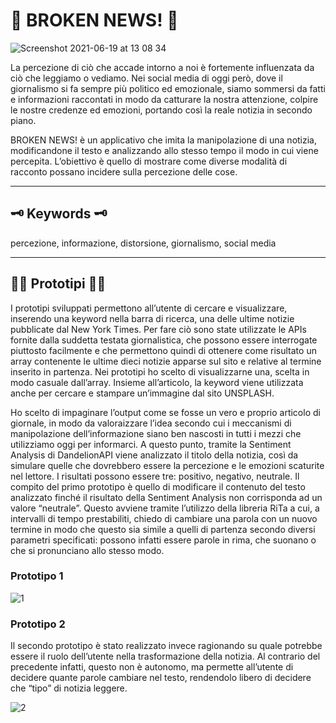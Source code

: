 # 📰  BROKEN NEWS! 📰

![Screenshot 2021-06-19 at 13 08 34](https://user-images.githubusercontent.com/76455312/122640375-7d28dd00-d0ff-11eb-8fcf-b5ad27ec2392.png)

La percezione di ciò che accade intorno a noi è fortemente influenzata da ciò che leggiamo o vediamo. Nei social media
di oggi però, dove il giornalismo si fa sempre più politico ed emozionale, siamo sommersi da fatti e informazioni raccontati in modo da catturare la nostra attenzione, colpire le nostre credenze ed emozioni, portando così la reale notizia in secondo piano.

BROKEN NEWS! è un applicativo che imita la manipolazione di una notizia, modificandone il testo e analizzando allo stesso tempo il modo in cui viene percepita. L’obiettivo è quello di mostrare come diverse modalità di racconto possano incidere sulla percezione delle cose.

---

## 🗝  Keywords 🗝

percezione, informazione, distorsione, giornalismo, social media

---
## 🧑‍💻 Prototipi 🧑‍💻
I prototipi sviluppati permettono all’utente di cercare e visualizzare, inserendo una keyword
nella barra di ricerca, una delle ultime notizie pubblicate dal New York Times. Per fare ciò sono
state utilizzate le APIs fornite dalla suddetta testata giornalistica, che possono essere interrogate piuttosto facilmente e che permettono quindi di ottenere come risultato un array contenente le ultime dieci notizie apparse sul sito e relative al termine inserito in partenza. Nei prototipi ho scelto di visualizzarne una, scelta in modo casuale dall’array. Insieme all’articolo, la keyword viene utilizzata anche per cercare e stampare un’immagine dal sito UNSPLASH.

Ho scelto di impaginare l’output come se fosse 
un vero e proprio articolo di giornale, in modo da valoraizzare l’idea secondo cui i meccanismi di manipolazione dell’informazione siano ben nascosti in tutti i mezzi che utilizziamo oggi per informarci. A questo punto, tramite la Sentiment Analysis di DandelionAPI viene analizzato il titolo della notizia, così da simulare quelle che dovrebbero essere la percezione e le emozioni scaturite nel lettore. I risultati possono essere tre: positivo, negativo, neutrale.
Il compito del primo prototipo è quello di modificare il contenuto del testo analizzato finché il risultato della Sentiment Analysis non corrisponda ad un valore “neutrale”. Questo avviene tramite l’utilizzo della libreria RiTa a cui, a intervalli di tempo prestabiliti, chiedo di cambiare una parola con
un nuovo termine in modo che questo sia simile a quelli di partenza secondo diversi parametri specificati: possono infatti essere parole in rima, che suonano o che si pronunciano allo stesso modo. 

### Prototipo 1

![1](https://user-images.githubusercontent.com/76455312/122645913-2a5e1e00-d11d-11eb-8e91-2f09ef07d7d4.gif)

### Prototipo 2

Il secondo prototipo è stato realizzato invece ragionando su quale potrebbe essere il ruolo dell’utente nella trasformazione della notizia.
Al contrario del precedente infatti, questo non è autonomo, ma permette all’utente di decidere quante parole cambiare nel testo, rendendolo
libero di decidere che “tipo” di notizia leggere.

![2](https://user-images.githubusercontent.com/76455312/122645931-38ac3a00-d11d-11eb-862b-c455850f2bd6.gif)
